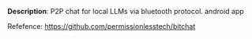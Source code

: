 **Description**:
P2P chat for local LLMs via bluetooth protocol. android app

Refefence: 
https://github.com/permissionlesstech/bitchat
